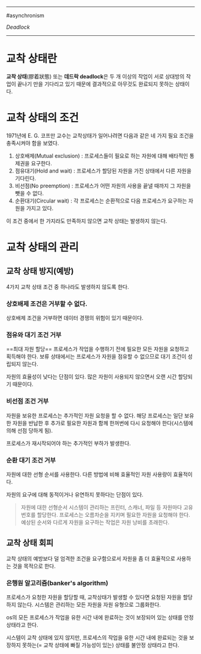 
---

#asynchronism 

_Deadlock_

---

# 교착 상태란

**교착 상태**(膠着狀態) 또는 **데드락 deadlock**은 두 개 이상의 작업이 서로 상대방의 작업이 끝나기 만을 기다리고 있기 때문에 결과적으로 아무것도 완료되지 못하는 상태이다.

# 교착 상태의 조건

1971년에 E. G. 코프만 교수는 교착상태가 일어나려면 다음과 같은 네 가지 필요 조건을 충족시켜야 함을 보였다.

1. 상호배제(Mutual exclusion) : 프로세스들이 필요로 하는 자원에 대해 배타적인 통제권을 요구한다.
2. 점유대기(Hold and wait) : 프로세스가 할당된 자원을 가진 상태에서 다른 자원을 기다린다.
3. 비선점(No preemption) : 프로세스가 어떤 자원의 사용을 끝낼 때까지 그 자원을 뺏을 수 없다.
4. 순환대기(Circular wait) : 각 프로세스는 순환적으로 다음 프로세스가 요구하는 자원을 가지고 있다.

이 조건 중에서 한 가지라도 만족하지 않으면 교착 상태는 발생하지 않는다.

# 교착 상태의 관리

## 교착 상태 방지(예방)

4가지 교착 상태 조건 중 하나라도 발생하지 않도록 한다.

### 상호배제 조건은 거부할 수 없다.

상호배제 조건을 거부하면 데이터 경쟁의 위험이 있기 때문이다.

### 점유와 대기 조건 거부

==최대 자원 할당==
프로세스가 작업을 수행하기 전에 필요한 모든 자원을 요청하고 획득해야 한다.
보류 상태에서는 프로세스가 자원을 점유할 수 없으므로 대기 조건이 성립되지 않는다.

자원의 효율성이 낮다는 단점이 있다. 많은 자원이 사용되지 않으면서 오랜 시간 할당되기 때문이다.

### 비선점 조건 거부

자원을 보유한 프로세스는 추가적인 자원 요청을 할 수 없다.
해당 프로세스는 일단 보유한 자원을 반납한 후 추가로 필요한 자원과 함께 한꺼번에 다시 요청해야 한다(시스템에 의해 선점 당하게 됨).

프로세스가 재시작되어야 하는 추가적인 부하가 발생한다.

### 순환 대기 조건 거부

자원에 대한 선형 순서를 사용한다.
다른 방법에 비해 효율적인 자원 사용량이 효율적이다.

자원의 요구에 대해 동적이거나 유연하지 못하다는 단점이 있다.

> 자원에 대한 선형순서
> 시스템이 관리하는 프린터, 스캐너, 파일 등 자원마다 고유 번호를 할당한다.
> 프로세스는 오름차순을 지키며 필요한 자원을 요청해야 한다.
> 예상된 순서와 다르게 자원을 요구하는 작업은 자원 낭비를 초래한다.

## 교착 상태 회피

교착 상태의 예방보다 덜 엄격한 조건을 요구함으로서 자원을 좀 더 효율적으로 사용하는 것을 목적으로 한다.

### 은행원 알고리즘(banker's algorithm)

프로세스가 요청한 자원을 할당할 때, 교착상태가 발생할 수 있다면 요청된 자원을 할당하지 않는다.
시스템은 관리하는 모든 자원을 자원 유형으로 그룹화한다.

os의 모든 프로세스가 작업을 유한 시간 내에 완료하는 것이 보장되어 있는 상태를 안정 상태라고 한다.

시스템이 교착 상태에 있지 않지만, 프로세스의 작업을 유한 시간 내에 완료되는 것을 보장하지 못하는(= 교착 상태에 빠질 가능성이 있는) 상태를 불안정 상태라고 한다.